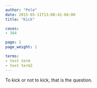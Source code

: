 ```yaml
---
author: "Pele"
date: 2015-05-11T13:08:41-04:00
title: "Kick"

cases: 
- 384

page: 1
page_weight: 1

terms:
- test term
- test term2
---
```


To kick or not to kick, that is the question.




